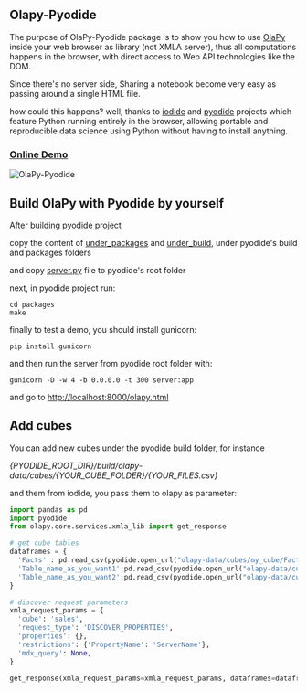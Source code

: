 ## Olapy-Pyodide

The purpose of OlaPy-Pyodide package is to show you how to use [OlaPy](https://github.com/abilian/olapy) inside your web browser as library 
(not XMLA server), thus all computations happens in the browser, with direct access to Web API technologies like the DOM. 

Since there's no server side, Sharing a notebook become very easy as passing around a single HTML file.

how could this happens? well, thanks to [iodide](https://github.com/iodide-project/iodide) and 
[pyodide](https://github.com/iodide-project/pyodide) projects which feature Python running entirely in the browser, allowing portable and reproducible data science using Python without having to install anything.

### [Online Demo](http://bulma.abilian.com:8000/olapy.html)


![OlaPy-Pyodide](https://raw.githubusercontent.com/abilian/olapy-pyodide/main/docs/img/olapy-pyodide.gif)


Build OlaPy with Pyodide by yourself
------------------------------------

After building [pyodide project](https://github.com/iodide-project/pyodide)

copy the content of [under_packages](https://github.com/abilian/olapy/tree/master/pyodide/build_olapy_by_yourself/under_packages) and [under_build](https://github.com/abilian/olapy/tree/master/pyodide/build_olapy_by_yourself/under_build), under pyodide's build and packages folders

and copy [server.py](https://github.com/abilian/olapy/blob/master/pyodide/build_olapy_by_yourself/server.py) file to pyodide's root folder

next, in pyodide project run:

    cd packages
    make


finally to test a demo, you should install gunicorn:

    pip install gunicorn


 and then run the server from pyodide root folder with:

    gunicorn -D -w 4 -b 0.0.0.0 -t 300 server:app

and go to [http://localhost:8000/olapy.html](http://localhost:8000/olapy.html)

Add cubes
---------

You can add new cubes under the pyodide build folder, for instance 

<i>{PYODIDE_ROOT_DIR}/build/olapy-data/cubes/{YOUR_CUBE_FOLDER}/{YOUR_FILES.csv}</i>

and them from iodide, you pass them to olapy as parameter:
    
~~~python
import pandas as pd
import pyodide
from olapy.core.services.xmla_lib import get_response

# get cube tables
dataframes = {
  'Facts' : pd.read_csv(pyodide.open_url("olapy-data/cubes/my_cube/Facts.csv"),sep=';', encoding='utf8'),
  'Table_name_as_you_want1':pd.read_csv(pyodide.open_url("olapy-data/cubes/my_cube/table1.csv"),sep=';', encoding='utf8'),
  'Table_name_as_you_want2':pd.read_csv(pyodide.open_url("olapy-data/cubes/my_cube/table2.csv"),sep=';', encoding='utf8')
}

# discover request parameters
xmla_request_params = {
  'cube': 'sales',
  'request_type': 'DISCOVER_PROPERTIES',
  'properties': {},
  'restrictions': {'PropertyName': 'ServerName'},
  'mdx_query': None,
}

get_response(xmla_request_params=xmla_request_params, dataframes=dataframes, output='xmla')
~~~
